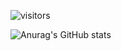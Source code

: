 ![visitors](https://visitor-badge.glitch.me/badge?page_id=page.stephani-sj&right_color=brown)




![Anurag's GitHub stats](https://github-readme-stats.vercel.app/api?username=anuraghazra&theme=graywhite&show_icons=true)
